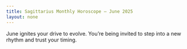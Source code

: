 ```yaml
---
title: Sagittarius Monthly Horoscope – June 2025
layout: none
---
```


June ignites your drive to evolve. You’re being invited to step into a new rhythm and trust your timing.

